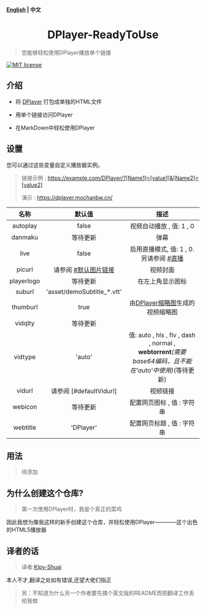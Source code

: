 <b>[English](https://github.com/MoChanBW/DPlayer-Ready-to-use/blob/master/README.md) | 中文</b>

<h1 align="center">DPlayer-ReadyToUse</h1>

> 您能够轻松使用DPlayer播放单个链接

 [![MIT license](https://img.shields.io/github/license/MoChanBW/DPlayer-prepacked)](https://github.com/MoChanBW/DPlayer-prepacked/blob/master/LICENSE)

## 介绍

* 将 [DPlayer](https://github.com/MoePlayer/DPlayer) 打包成单独的HTML文件

* 用单个链接访问DPlayer

* 在MarkDown中轻松使用DPlayer

## 设置

您可以通过这些变量自定义播放器实例。

> 链接示例 : <https://example.com/DPlayer/?[Name1]=[value1]&[Name2]=[value2]> 
>
> 演示 : <https://dplayer.mochanbw.cn/>

|    名称    |           默认值           |                                                            描述                                                              |
|:----------:|:--------------------------:|:----------------------------------------------------------------------------------------------------------------------------:|
|  autoplay  |           false            |                                                   视频自动播放 , 值: 1 , 0                                                   |
|  danmaku   |          等待更新          |                                                            弹幕                                                              |
|    live    |           false            |                      启用直播模式, 值: 1 , 0. 另请参阅 [#直播](https://dplayer.js.org/guide.html#live)                       |
|   picurl   |  请参阅 [#默认图片链接]()  |                                                          视频封面                                                            |
| playerlogo |          等待更新          |                                                      在左上角显示图标                                                        |
|   suburl   | 'asset/demoSubtitle_*.vtt' |                                                                                                                              |
|  thumburl  |            true            |                      由[DPlayer缩略图](https://github.com/MoePlayer/DPlayer-thumbnails)生成的视频缩略图                      |
|  vidqlty   |          等待更新          |                                                                                                                              |
|  vidtype   |           'auto'           |          值: auto , hls , flv , dash , normal , <b>webtorrent</b>*(需要base64编码，且不能在'auto'中使用)*(等待更新)          |
|   vidurl   |  请参阅 [#defaultVidurl]   |                                                           视频链接                                                           |
|  webicon   |          等待更新          |                                                  配置网页图标 , 值 :  字符串                                                 |
|  webtitle  |         'DPlayer'          |                                                  配置网页标题 , 值 :  字符串                                                 |

## 用法

> 待添加

## 为什么创建这个仓库?

> 第一次使用DPlayer时，我是个真正的菜鸡

因此我想为像我这样的新手创建这个仓库，并轻松使用DPlayer————这个出色的HTML5播放器

## 译者的话

> 译者:[Klpy-Shuai](https://github.com/Klpy-Shuai)

本人不才,翻译之处如有错误,还望大佬们指正

> 另：不知道为什么另一个作者要先搞个英文版的README而把翻译工作丢给我做